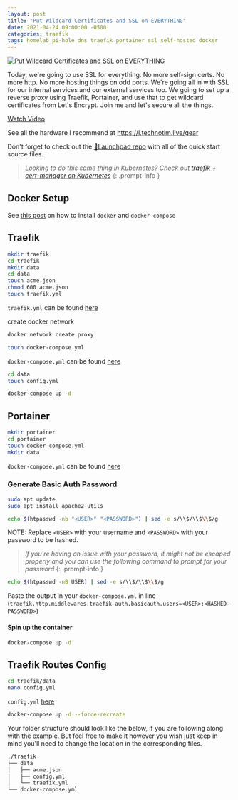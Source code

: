 ```yaml
---
layout: post
title: "Put Wildcard Certificates and SSL on EVERYTHING"
date: 2021-04-24 09:00:00 -0500
categories: traefik
tags: homelab pi-hole dns traefik portainer ssl self-hosted docker
---
```


[![Put Wildcard Certificates and SSL on EVERYTHING](https://img.youtube.com/vi/liV3c9m_OX8/0.jpg)](https://www.youtube.com/watch?v=liV3c9m_OX8 "Put Wildcard Certificates and SSL on EVERYTHING")

Today, we're going to use SSL for everything.  No more self-sign certs.  No more http.  No more hosting things on odd ports.  We're going all in with SSL for our internal services and our external services too.  We going to set up a reverse proxy using Traefik, Portainer, and use that to get wildcard certificates from Let's Encrypt. Join me and let's secure all the things.

[Watch Video](https://www.youtube.com/watch?v=liV3c9m_OX8)

See all the hardware I recommend at <https://l.technotim.live/gear>

Don't forget to check out the [🚀Launchpad repo](https://l.technotim.live/quick-start) with all of the quick start source files.

> *Looking to do this same thing in Kubernetes? Check out [traefik + cert-manager on Kubernetes](https://docs.technotim.live/posts/kube-traefik-cert-manager-le/)*
{: .prompt-info }

## Docker Setup

See [this post](https://docs.technotim.live/posts/docker-compose-install/) on how to install `docker` and `docker-compose`

## Traefik

```bash
mkdir traefik
cd traefik
mkdir data
cd data
touch acme.json
chmod 600 acme.json
touch traefik.yml
```

`traefik.yml` can be found [here](https://github.com/techno-tim/techno-tim.github.io/tree/master/reference_files/traefik-portainer-ssl/traefik)

create docker network

```bash
docker network create proxy
```

```bash
touch docker-compose.yml
```

`docker-compose.yml` can be found [here](https://github.com/techno-tim/techno-tim.github.io/tree/master/reference_files/traefik-portainer-ssl/traefik)

```bash
cd data
touch config.yml
```

```bash
docker-compose up -d
```

## Portainer

```bash
mkdir portainer
cd portainer
touch docker-compose.yml
mkdir data
```

`docker-compose.yml` can be found [here](https://github.com/techno-tim/techno-tim.github.io/tree/master/reference_files/traefik-portainer-ssl/portainer)

### Generate Basic Auth Password

```bash
sudo apt update
sudo apt install apache2-utils
```

```bash
echo $(htpasswd -nb "<USER>" "<PASSWORD>") | sed -e s/\\$/\\$\\$/g
```

NOTE: Replace `<USER>` with your username and `<PASSWORD>` with your password to be hashed.

> *If you're having an issue with your password, it might not be escaped properly and you can use the following command to prompt for your password*
{: .prompt-info }

```bash
echo $(htpasswd -nB USER) | sed -e s/\\$/\\$\\$/g
```

Paste the output in your `docker-compose.yml` in line (`traefik.http.middlewares.traefik-auth.basicauth.users=<USER>:<HASHED-PASSWORD>`)

#### Spin up the container

```bash
docker-compose up -d
```

## Traefik Routes Config

```bash
cd traefik/data
nano config.yml
```

`config.yml` [here](https://github.com/techno-tim/techno-tim.github.io/tree/master/reference_files/traefik-portainer-ssl/traefik)

```bash
docker-compose up -d --force-recreate
```

Your folder structure should look like the below, if you are following along with the example.  But feel free to make it however you wish just keep in mind you'll need to change the location in the corresponding files.

```bash
./traefik
├── data
│   ├── acme.json
│   ├── config.yml
│   └── traefik.yml
└── docker-compose.yml
```
